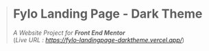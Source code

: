 > # Fylo Landing Page - Dark Theme
> *A Website Project for **Front End Mentor***  
> (*Live URL : https://fylo-landingpage-darktheme.vercel.app/*)

